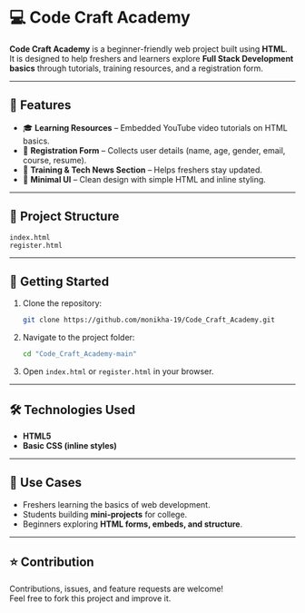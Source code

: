  # 💻 Code Craft Academy

**Code Craft Academy** is a beginner-friendly web project built using **HTML**.  
It is designed to help freshers and learners explore **Full Stack Development basics** through tutorials, training resources, and a registration form.

---

## 📌 Features
- 🎓 **Learning Resources** – Embedded YouTube video tutorials on HTML basics.  
- 📝 **Registration Form** – Collects user details (name, age, gender, email, course, resume).  
- 📰 **Training & Tech News Section** – Helps freshers stay updated.  
- 🎨 **Minimal UI** – Clean design with simple HTML and inline styling.  

---

## 📂 Project Structure
```
index.html
register.html
```

---

## 🚀 Getting Started
1. Clone the repository:  
   ```bash
   git clone https://github.com/monikha-19/Code_Craft_Academy.git
   ```
2. Navigate to the project folder:  
   ```bash
   cd "Code_Craft_Academy-main"
   ```
3. Open `index.html` or `register.html` in your browser.  

---

## 🛠️ Technologies Used
- **HTML5**
- **Basic CSS (inline styles)**

---

## 🎯 Use Cases
- Freshers learning the basics of web development.  
- Students building **mini-projects** for college.  
- Beginners exploring **HTML forms, embeds, and structure**.  

---

## ⭐ Contribution
Contributions, issues, and feature requests are welcome!  
Feel free to fork this project and improve it.  
 
